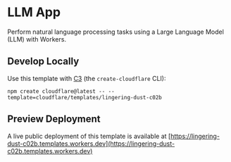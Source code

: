# LLM App

Perform natural language processing tasks using a Large Language Model (LLM) with Workers.

## Develop Locally

Use this template with [C3](https://developers.cloudflare.com/pages/get-started/c3/) (the `create-cloudflare` CLI):

```
npm create cloudflare@latest -- --template=cloudflare/templates/lingering-dust-c02b
```

## Preview Deployment

A live public deployment of this template is available at [https://lingering-dust-c02b.templates.workers.dev](https://lingering-dust-c02b.templates.workers.dev)
